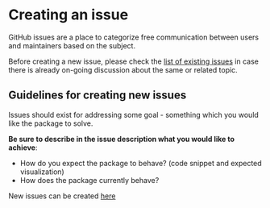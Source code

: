 # Creating an issue

GitHub issues are a place to categorize free communication between users and maintainers based on the subject.

Before creating a new issue, please check the [list of existing issues](https://github.com/Arction/lcjs4r/issues) in case there is already on-going discussion about the same or related topic.

## Guidelines for creating new issues

Issues should exist for addressing some goal - something which you would like the package to solve.

**Be sure to describe in the issue description what you would like to achieve**:

- How do you expect the package to behave? (code snippet and expected visualization)
- How does the package currently behave?

New issues can be created [here](https://github.com/Arction/lcjs4r/issues/new)
